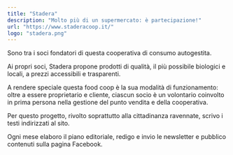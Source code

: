 ```yaml
---
title: "Stadera"
description: "Molto più di un supermercato: è partecipazione!"
url: "https://www.staderacoop.it/"
logo: "stadera.png"
---
```


Sono tra i soci fondatori di questa cooperativa di consumo autogestita.

Ai propri soci, Stadera propone prodotti di qualità, il più possibile biologici e locali, a prezzi accessibili e trasparenti.

A rendere speciale questa food coop è la sua modalità di funzionamento: oltre a essere proprietario e cliente, ciascun socio è un volontario coinvolto in prima persona nella gestione del punto vendita e della cooperativa.

Per questo progetto, rivolto soprattutto alla cittadinanza ravennate, scrivo i testi indirizzati al sito.

Ogni mese elaboro il piano editoriale, redigo e invio le newsletter e pubblico contenuti sulla pagina Facebook.